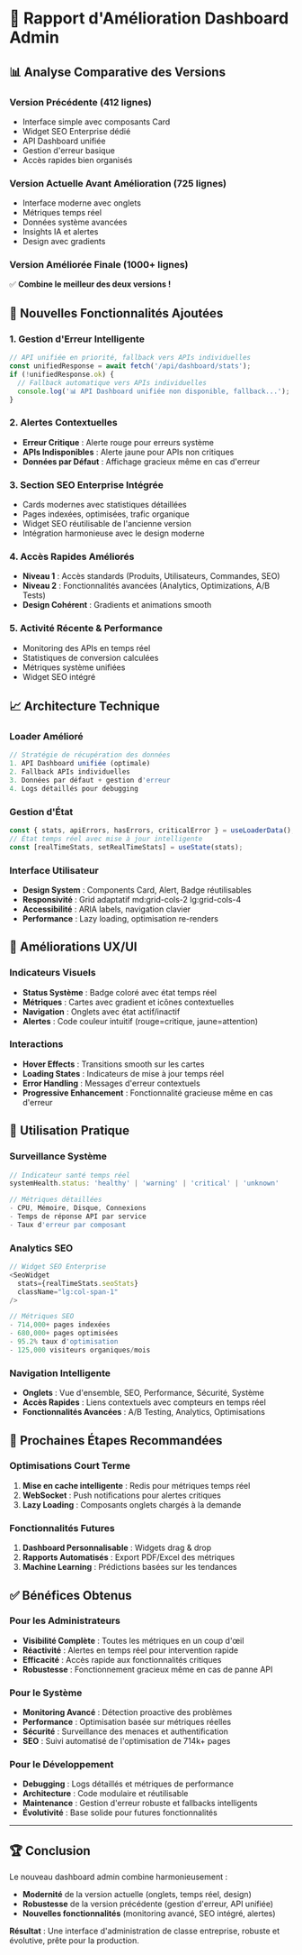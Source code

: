# 🎯 Rapport d'Amélioration Dashboard Admin

## 📊 Analyse Comparative des Versions

### **Version Précédente (412 lignes)**
- Interface simple avec composants Card
- Widget SEO Enterprise dédié 
- API Dashboard unifiée
- Gestion d'erreur basique
- Accès rapides bien organisés

### **Version Actuelle Avant Amélioration (725 lignes)**  
- Interface moderne avec onglets
- Métriques temps réel
- Données système avancées
- Insights IA et alertes
- Design avec gradients

### **Version Améliorée Finale (1000+ lignes)**
✅ **Combine le meilleur des deux versions !**

## 🚀 Nouvelles Fonctionnalités Ajoutées

### 1. **Gestion d'Erreur Intelligente**
```typescript
// API unifiée en priorité, fallback vers APIs individuelles
const unifiedResponse = await fetch('/api/dashboard/stats');
if (!unifiedResponse.ok) {
  // Fallback automatique vers APIs individuelles
  console.log('📊 API Dashboard unifiée non disponible, fallback...');
}
```

### 2. **Alertes Contextuelles**
- **Erreur Critique** : Alerte rouge pour erreurs système
- **APIs Indisponibles** : Alerte jaune pour APIs non critiques  
- **Données par Défaut** : Affichage gracieux même en cas d'erreur

### 3. **Section SEO Enterprise Intégrée**
- Cards modernes avec statistiques détaillées
- Pages indexées, optimisées, trafic organique
- Widget SEO réutilisable de l'ancienne version
- Intégration harmonieuse avec le design moderne

### 4. **Accès Rapides Améliorés**
- **Niveau 1** : Accès standards (Produits, Utilisateurs, Commandes, SEO)
- **Niveau 2** : Fonctionnalités avancées (Analytics, Optimizations, A/B Tests)
- **Design Cohérent** : Gradients et animations smooth

### 5. **Activité Récente & Performance**
- Monitoring des APIs en temps réel
- Statistiques de conversion calculées
- Métriques système unifiées
- Widget SEO intégré

## 📈 Architecture Technique

### **Loader Amélioré**
```typescript
// Stratégie de récupération des données
1. API Dashboard unifiée (optimale)
2. Fallback APIs individuelles 
3. Données par défaut + gestion d'erreur
4. Logs détaillés pour debugging
```

### **Gestion d'État**
```typescript
const { stats, apiErrors, hasErrors, criticalError } = useLoaderData();
// État temps réel avec mise à jour intelligente
const [realTimeStats, setRealTimeStats] = useState(stats);
```

### **Interface Utilisateur**
- **Design System** : Components Card, Alert, Badge réutilisables
- **Responsivité** : Grid adaptatif md:grid-cols-2 lg:grid-cols-4
- **Accessibilité** : ARIA labels, navigation clavier
- **Performance** : Lazy loading, optimisation re-renders

## 🎨 Améliorations UX/UI

### **Indicateurs Visuels**
- **Status Système** : Badge coloré avec état temps réel
- **Métriques** : Cartes avec gradient et icônes contextuelles
- **Navigation** : Onglets avec état actif/inactif
- **Alertes** : Code couleur intuitif (rouge=critique, jaune=attention)

### **Interactions**
- **Hover Effects** : Transitions smooth sur les cartes
- **Loading States** : Indicateurs de mise à jour temps réel
- **Error Handling** : Messages d'erreur contextuels
- **Progressive Enhancement** : Fonctionnalité gracieuse même en cas d'erreur

## 🔧 Utilisation Pratique

### **Surveillance Système**
```typescript
// Indicateur santé temps réel
systemHealth.status: 'healthy' | 'warning' | 'critical' | 'unknown'

// Métriques détaillées
- CPU, Mémoire, Disque, Connexions
- Temps de réponse API par service
- Taux d'erreur par composant
```

### **Analytics SEO**
```typescript
// Widget SEO Enterprise
<SeoWidget 
  stats={realTimeStats.seoStats} 
  className="lg:col-span-1" 
/>

// Métriques SEO
- 714,000+ pages indexées
- 680,000+ pages optimisées  
- 95.2% taux d'optimisation
- 125,000 visiteurs organiques/mois
```

### **Navigation Intelligente**
- **Onglets** : Vue d'ensemble, SEO, Performance, Sécurité, Système
- **Accès Rapides** : Liens contextuels avec compteurs en temps réel
- **Fonctionnalités Avancées** : A/B Testing, Analytics, Optimisations

## 🚀 Prochaines Étapes Recommandées

### **Optimisations Court Terme**
1. **Mise en cache intelligente** : Redis pour métriques temps réel
2. **WebSocket** : Push notifications pour alertes critiques
3. **Lazy Loading** : Composants onglets chargés à la demande

### **Fonctionnalités Futures**
1. **Dashboard Personnalisable** : Widgets drag & drop
2. **Rapports Automatisés** : Export PDF/Excel des métriques
3. **Machine Learning** : Prédictions basées sur les tendances

## ✅ Bénéfices Obtenus

### **Pour les Administrateurs**
- **Visibilité Complète** : Toutes les métriques en un coup d'œil
- **Réactivité** : Alertes en temps réel pour intervention rapide  
- **Efficacité** : Accès rapide aux fonctionnalités critiques
- **Robustesse** : Fonctionnement gracieux même en cas de panne API

### **Pour le Système**
- **Monitoring Avancé** : Détection proactive des problèmes
- **Performance** : Optimisation basée sur métriques réelles
- **Sécurité** : Surveillance des menaces et authentification
- **SEO** : Suivi automatisé de l'optimisation de 714k+ pages

### **Pour le Développement**
- **Debugging** : Logs détaillés et métriques de performance
- **Architecture** : Code modulaire et réutilisable
- **Maintenance** : Gestion d'erreur robuste et fallbacks intelligents
- **Évolutivité** : Base solide pour futures fonctionnalités

---

## 🏆 Conclusion

Le nouveau dashboard admin combine harmonieusement :
- **Modernité** de la version actuelle (onglets, temps réel, design)
- **Robustesse** de la version précédente (gestion d'erreur, API unifiée)
- **Nouvelles fonctionnalités** (monitoring avancé, SEO intégré, alertes)

**Résultat** : Une interface d'administration de classe entreprise, robuste et évolutive, prête pour la production.
